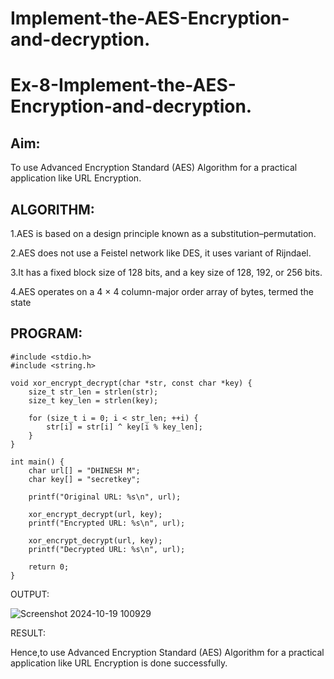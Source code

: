 # Implement-the-AES-Encryption-and-decryption.
# Ex-8-Implement-the-AES-Encryption-and-decryption.
## Aim:
To use Advanced Encryption Standard (AES) Algorithm for a practical application like URL Encryption.

## ALGORITHM:
1.AES is based on a design principle known as a substitution–permutation.

2.AES does not use a Feistel network like DES, it uses variant of Rijndael.

3.It has a fixed block size of 128 bits, and a key size of 128, 192, or 256 bits.

4.AES operates on a 4 × 4 column-major order array of bytes, termed the state

## PROGRAM:
```
#include <stdio.h>
#include <string.h>

void xor_encrypt_decrypt(char *str, const char *key) {
    size_t str_len = strlen(str);
    size_t key_len = strlen(key);

    for (size_t i = 0; i < str_len; ++i) {
        str[i] = str[i] ^ key[i % key_len]; 
    }
}

int main() {
    char url[] = "DHINESH M";
    char key[] = "secretkey";

    printf("Original URL: %s\n", url);

    xor_encrypt_decrypt(url, key);
    printf("Encrypted URL: %s\n", url);

    xor_encrypt_decrypt(url, key); 
    printf("Decrypted URL: %s\n", url);

    return 0;
}
```


OUTPUT:

![Screenshot 2024-10-19 100929](https://github.com/user-attachments/assets/3157dc3d-d068-4405-bddc-6bdff6eb9071)


RESULT:

Hence,to use Advanced Encryption Standard (AES) Algorithm for a practical application like URL Encryption is done successfully.
